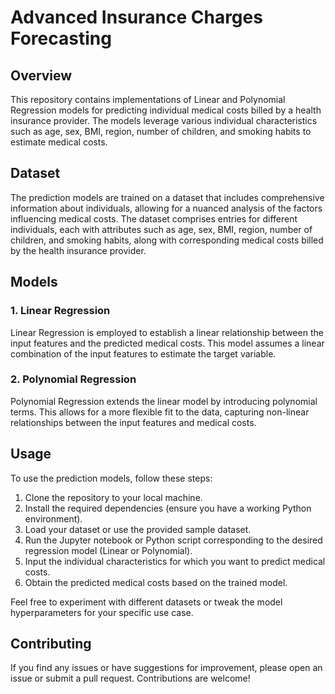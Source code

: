 # Advanced Insurance Charges Forecasting

## Overview

This repository contains implementations of Linear and Polynomial Regression models for predicting individual medical costs billed by a health insurance provider. The models leverage various individual characteristics such as age, sex, BMI, region, number of children, and smoking habits to estimate medical costs.

## Dataset

The prediction models are trained on a dataset that includes comprehensive information about individuals, allowing for a nuanced analysis of the factors influencing medical costs. The dataset comprises entries for different individuals, each with attributes such as age, sex, BMI, region, number of children, and smoking habits, along with corresponding medical costs billed by the health insurance provider.

## Models

### 1. Linear Regression

Linear Regression is employed to establish a linear relationship between the input features and the predicted medical costs. This model assumes a linear combination of the input features to estimate the target variable.

### 2. Polynomial Regression

Polynomial Regression extends the linear model by introducing polynomial terms. This allows for a more flexible fit to the data, capturing non-linear relationships between the input features and medical costs.

## Usage

To use the prediction models, follow these steps:

1. Clone the repository to your local machine.
2. Install the required dependencies (ensure you have a working Python environment).
3. Load your dataset or use the provided sample dataset.
4. Run the Jupyter notebook or Python script corresponding to the desired regression model (Linear or Polynomial).
5. Input the individual characteristics for which you want to predict medical costs.
6. Obtain the predicted medical costs based on the trained model.

Feel free to experiment with different datasets or tweak the model hyperparameters for your specific use case.

## Contributing

If you find any issues or have suggestions for improvement, please open an issue or submit a pull request. Contributions are welcome!
